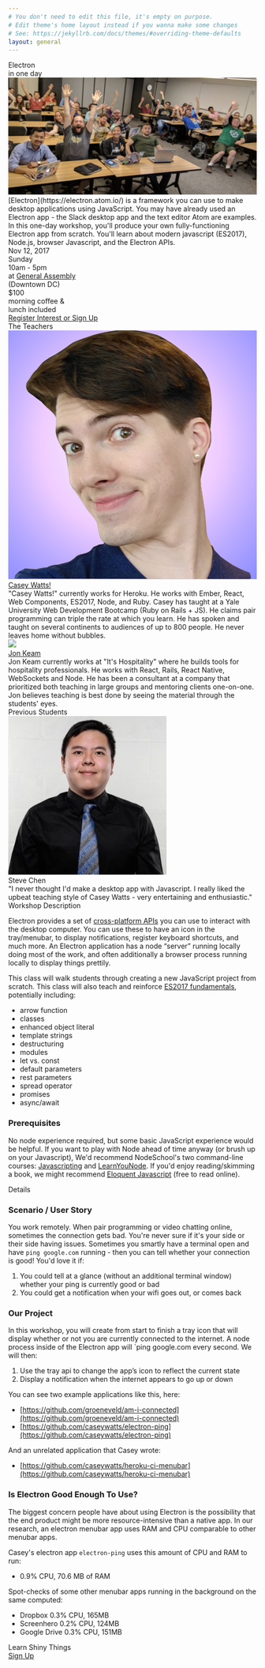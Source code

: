```yaml
---
# You don't need to edit this file, it's empty on purpose.
# Edit theme's home layout instead if you wanna make some changes
# See: https://jekyllrb.com/docs/themes/#overriding-theme-defaults
layout: general
---
```



<div class="bg-purp tc">
<div class="dib pv3">
  <div class="f2 tracked">Electron</div>
  <div class="f5">in one day</div>
</div>
</div>


<div class="bg-purp-light pa4-ns tc">

<div class="flex items-center justify-center mh4 mv3">
  <img src="/class-photo-banner.png" class="banner">
</div>

<div class="flex flex-column flex-row-ns mh4">
  <div class="measure dib tl mh4" markdown="1">
  [Electron](https://electron.atom.io/) is a framework you can use to make desktop applications using JavaScript. You may have already used an Electron app - the Slack desktop app and the text editor Atom are examples.
  </div>
  <div class="measure dib tl mh4" markdown="1">
  In this one-day workshop, you'll produce your own fully-functioning Electron app from scratch. You'll learn about modern javascript (ES2017), Node.js, browser Javascript, and the Electron APIs.
  </div>
</div>

<div class="flex flex-column flex-row-ns items-center items-stretch justify-center">
  <div class="tc pa3 ma3 ba b--purple bg-purp-light flex flex-column justify-center">
    <div>Nov 12, 2017</div>
    <div>Sunday</div>
    <div>10am - 5pm</div>
  </div>
  <div class="tc pa3 ma3 ba b--purple bg-purp-light flex flex-column justify-center">
    <div>at <a href="https://generalassemb.ly/locations/washington-dc" class="">General Assembly</a></div>
    <div>(Downtown DC)</div>
  </div>
  <div class="tc pa3 ma3 ba b--purple bg-purp-light flex flex-column justify-center">
    <div>$100</div>
    <div>morning coffee &amp;</div>
    <div>lunch included</div>
  </div>
</div>

<a href="https://ti.to/learn-shiny-things/learn-electron" class="link ma3 dib">
  <div class="tc pa3 ba br4 b--purple bg-purp bg-hover-purp-dark shadow-3">
    Register Interest or Sign Up
  </div>
</a>

</div>


<div class="bg-purp pa3 pa5-ns tc flex items-center justify-center">
<div class="dib tl" markdown="1">

<div class="tc f2 mb5">The Teachers</div>

<div class="flex flex-column flex-row-ns items-center justify-center mt4">
  <a href="http://caseywatts.com/"><img src="/headshot-casey.png" class="headshot"></a>
  <div class="ma3 ml5-ns measure-wide">
    <a href="http://caseywatts.com/" class="link"><div class="f3">Casey Watts!</div></a>
    <div class="f5 mt3">"Casey Watts!" currently works for Heroku. He works with Ember, React, Web Components, ES2017, Node, and Ruby. Casey has taught at a Yale University Web Development Bootcamp (Ruby on Rails + JS). He claims pair programming can triple the rate at which you learn. He has spoken and taught on several continents to audiences of up to 800 people. He never leaves home without bubbles.</div>
  </div>
</div>

<div class="flex flex-column flex-row-ns items-center justify-center mt4">
  <a href="http://jonkeam.com/"><img src="/headshot-jon.png" class="headshot"></a>
  <div class="ma3 ml5-ns measure-wide">
    <a href="http://jonkeam.com/" class="link"><div class="f3">Jon Keam</div></a>
    <div class="f5 mt3">Jon Keam currently works at "It's Hospitality" where he builds tools for hospitality professionals. He works with React, Rails, React Native, WebSockets and Node. He has been a consultant at a company that prioritized both teaching in large groups and mentoring clients one-on-one. Jon believes teaching is best done by seeing the material through the students' eyes.</div>
  </div>
</div>

</div>
</div>

<div class="bg-purp-light pa3 pa5-ns tc flex items-center justify-center">
<div class="dib tl" markdown="1">

<div class="tc f2 mb5">Previous Students</div>

<div class="flex flex-column flex-row-ns items-center justify-center mt4">
  <img src="/headshot-steve.jpg" class="headshot">
  <div class="ma3 ml5-ns measure-wide">
    <div class="f3">Steve Chen</div>
    <div class="f5 mt3">"I never thought I'd make a desktop app with Javascript. I really liked the upbeat teaching style of Casey Watts - very entertaining and enthusiastic."</div>
  </div>
</div>

</div>
</div>


<div class="bg-purp pa3 pa5-ns tc">
<div class="measure-wide dib tl" markdown="1">

<div class="tc f2 mb5">Workshop Description</div>

Electron provides a set of [cross-platform APIs](https://github.com/electron/electron-api-demos) you can use to interact with the desktop computer. You can use these to have an icon in the tray/menubar, to display notifications, register keyboard shortcuts, and much more. An Electron application has a node “server” running locally doing most of the work, and often additionally a browser process running locally to display things prettily.

This class will walk students through creating a new JavaScript project from scratch. This class will also teach and reinforce [ES2017 fundamentals](https://github.com/lukehoban/es6features), potentially including:
  - arrow function
  - classes
  - enhanced object literal
  - template strings
  - destructuring
  - modules
  - let vs. const
  - default parameters
  - rest parameters
  - spread operator
  - promises
  - async/await

### Prerequisites

No node experience required, but some basic JavaScript experience would be helpful. If you want to play with Node ahead of time anyway (or brush up on your Javascript), We'd recommend NodeSchool's two command-line courses: [Javascripting](https://github.com/workshopper/javascripting) and [LearnYouNode](https://github.com/workshopper/learnyounode). If you'd enjoy reading/skimming a book, we might recommend [Eloquent Javascript](http://eloquentjavascript.net/) (free to read online).

</div>
</div>




<div class="bg-purp-light pa3 pa5-ns tc">
<div class="measure-wide dib tl" markdown="1">

<div class="tc f2 mb5">Details</div>

### Scenario / User Story
You work remotely. When pair programming or video chatting online, sometimes the connection gets bad.
You're never sure if it's your side or their side having issues.
Sometimes you smartly have a terminal open and have `ping google.com` running - then you can tell whether your connection is good!
You'd love it if:

1. You could tell at a glance (without an additional terminal window) whether your ping is currently good or bad
2. You could get a notification when your wifi goes out, or comes back


### Our Project
In this workshop, you will create from start to finish a tray icon that will display whether or not you are currently connected to the internet. A node process inside of the Electron app will `ping google.com every second. We will then:

1. Use the tray api to change the app’s icon to reflect the current state
2. Display a notification when the internet appears to go up or down

You can see two example applications like this, here:

- [https://github.com/groeneveld/am-i-connected](https://github.com/groeneveld/am-i-connected)
- [https://github.com/caseywatts/electron-ping](https://github.com/caseywatts/electron-ping)

And an unrelated application that Casey wrote:

- [https://github.com/caseywatts/heroku-ci-menubar](https://github.com/caseywatts/heroku-ci-menubar)

### Is Electron Good Enough To Use?

The biggest concern people have about using Electron is the possibility that the end product might be more resource-intensive than a native app. In our research, an electron menubar app uses RAM and CPU comparable to other menubar apps.

Casey's electron app `electron-ping` uses this amount of CPU and RAM to run:
- 0.9% CPU, 70.6 MB of RAM

Spot-checks of some other menubar apps running in the background on the same computed:
- Dropbox 0.3% CPU, 165MB
- Screenhero 0.2% CPU, 124MB
- Google Drive 0.3% CPU, 151MB

</div>
</div>

<div class="bg-purp tc">
<div class="measure-wide dib tl" markdown="1">
Learn Shiny Things
</div>
</div>

<div>
<a href="https://ti.to/learn-shiny-things/learn-electron" class="link floaty">
  <div class="tc pa3 ba br4 b--purple bg-purp bg-hover-purp-dark shadow-3">
    Sign Up
  </div>
</a>
</div>


<!-- Global Site Tag (gtag.js) - Google Analytics -->
<script async src="https://www.googletagmanager.com/gtag/js?id=UA-107694077-1"></script>
<script>
  window.dataLayer = window.dataLayer || [];
  function gtag(){dataLayer.push(arguments);}
  gtag('js', new Date());
  gtag('config', 'UA-107694077-1', {'pagename': 'electron'});
</script>
